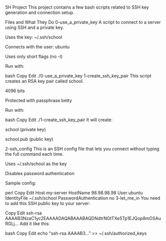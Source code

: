 SH Project
This project contains a few bash scripts related to SSH key generation and connection setup.

Files and What They Do
0-use_a_private_key
A script to connect to a server using SSH and a private key.

Uses the key: ~/.ssh/school

Connects with the user: ubuntu

Uses only short flags (no -l)

Run with:

bash
Copy
Edit
./0-use_a_private_key
1-create_ssh_key_pair
This script creates an RSA key pair called school.

4096 bits

Protected with passphrase betty

Run with:

bash
Copy
Edit
./1-create_ssh_key_pair
It will create:

school (private key)

school.pub (public key)

2-ssh_config
This is an SSH config file that lets you connect without typing the full command each time.

Uses ~/.ssh/school as the key

Disables password authentication

Sample config:

perl
Copy
Edit
Host my-server
    HostName 98.98.98.98
    User ubuntu
    IdentityFile ~/.ssh/school
    PasswordAuthentication no
3-let_me_in
You need to add this SSH public key to your server:

Copy
Edit
ssh-rsa AAAAB3NzaC1yc2EAAAADAQABAAABAQDNdtrNGtTXe5Tp1EJQop8mOSAuRGLj...
Add it like this:

bash
Copy
Edit
echo "ssh-rsa AAAAB3..." >> ~/.ssh/authorized_keys

